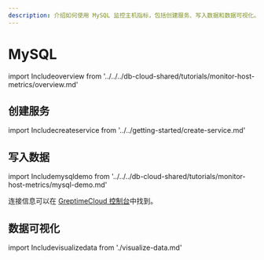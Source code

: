 ```yaml
---
description: 介绍如何使用 MySQL 监控主机指标，包括创建服务、写入数据和数据可视化。
---
```


# MySQL

import Includeoverview from '../../../db-cloud-shared/tutorials/monitor-host-metrics/overview.md' 

<Includeoverview/>

## 创建服务

import Includecreateservice from '../../getting-started/create-service.md' 

<Includecreateservice/>

## 写入数据

import Includemysqldemo from '../../../db-cloud-shared/tutorials/monitor-host-metrics/mysql-demo.md' 

<Includemysqldemo/>

连接信息可以在 [GreptimeCloud 控制台](https://console.greptime.cloud/service)中找到。

## 数据可视化

import Includevisualizedata from './visualize-data.md' 

<Includevisualizedata/>
